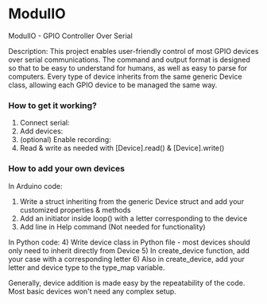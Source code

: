 # ModulIO
  ModulIO - GPIO Controller Over Serial

  Description:
  This project enables user-friendly control of most GPIO devices over serial communications.
  The command and output format is designed so that to be easy to understand for humans, as well as easy to parse for computers.
  Every type of device inherits from the same generic Device class, allowing each GPIO device to be managed the same way.

### How to get it working?
  1) Connect serial:
  2) Add devices:
  3) (optional) Enable recording:
  4) Read & write as needed with [Device].read() & [Device].write()
  
### How to add your own devices
  In Arduino code:
  1) Write a struct inheriting from the generic Device struct and add your customized properties & methods
  2) Add an initiator inside loop() with a letter corresponding to the device
  3) Add line in Help command (Not needed for functionality)

  In Python code:
  4) Write device class in Python file - most devices should only need to inherit directly from Device
  5) In create_device function, add your case with a corresponding letter
  6) Also in create_device, add your letter and device type to the type_map variable.

  Generally, device addition is made easy by the repeatability of the code. Most basic devices won't need any complex setup.


